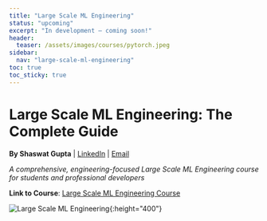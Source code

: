 ```yaml
---
title: "Large Scale ML Engineering"
status: "upcoming"
excerpt: "In development — coming soon!"
header:
  teaser: /assets/images/courses/pytorch.jpeg
sidebar:
  nav: "large-scale-ml-engineering"
toc: true
toc_sticky: true
---
```


# Large Scale ML Engineering: The Complete Guide

**By Shaswat Gupta** | [LinkedIn](https://www.linkedin.com/in/shaswat-gupta/) | [Email](mailto:shagupta@ethz.ch)

*A comprehensive, engineering-focused Large Scale ML Engineering course for students and professional developers*

**Link to Course**: [Large Scale ML Engineering Course](https://github.com/Shaswat-G/large-scale-AI-engg)
    
![Large Scale ML Engineering](ml.jpeg){:height="400"}